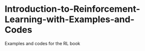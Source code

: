 # Introduction-to-Reinforcement-Learning-with-Examples-and-Codes
Examples and codes for the RL book
